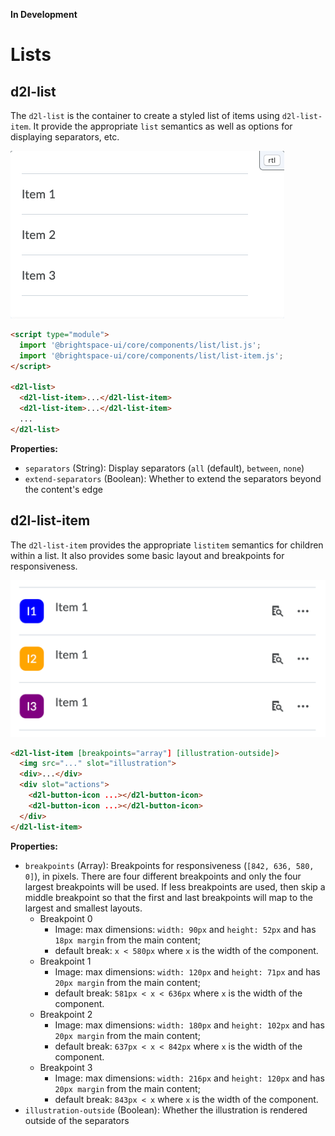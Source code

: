 **In Development**

# Lists

## d2l-list

The `d2l-list` is the container to create a styled list of items using `d2l-list-item`. It provide the appropriate `list` semantics as well as options for displaying separators, etc.

![List](./screenshots/list.png?raw=true)

```html
<script type="module">
  import '@brightspace-ui/core/components/list/list.js';
  import '@brightspace-ui/core/components/list/list-item.js';
</script>

<d2l-list>
  <d2l-list-item>...</d2l-list-item>
  <d2l-list-item>...</d2l-list-item>
  ...
</d2l-list>
```

**Properties:**

- `separators` (String): Display separators (`all` (default), `between`, `none`)
- `extend-separators` (Boolean): Whether to extend the separators beyond the content's edge

## d2l-list-item

The `d2l-list-item` provides the appropriate `listitem` semantics for children within a list. It also provides some basic layout and breakpoints for responsiveness.

![List](./screenshots/list-item.png?raw=true)

```html
<d2l-list-item [breakpoints="array"] [illustration-outside]>
  <img src="..." slot="illustration">
  <div>...</div>
  <div slot="actions">
    <d2l-button-icon ...></d2l-button-icon>
    <d2l-button-icon ...></d2l-button-icon>
  </div>
</d2l-list-item>
```

**Properties:**

- `breakpoints` (Array): Breakpoints for responsiveness (`[842, 636, 580, 0]`), in pixels. There are four different breakpoints and only the four largest breakpoints will be used. If less breakpoints are used, then skip a middle breakpoint so that the first and last breakpoints will map to the largest and smallest layouts.
  - Breakpoint 0
    - Image: max dimensions: `width: 90px` and `height: 52px` and has `18px margin` from the main content;
    - default break: `x < 580px` where `x` is the width of the component.
  - Breakpoint 1
    - Image: max dimensions: `width: 120px` and `height: 71px` and has `20px margin` from the main content;
    - default break: `581px < x < 636px` where `x` is the width of the component.
  - Breakpoint 2
    - Image: max dimensions: `width: 180px` and `height: 102px` and has `20px margin` from the main content;
    - default break: `637px < x < 842px`  where `x` is the width of the component.
  - Breakpoint 3
    - Image: max dimensions: `width: 216px` and `height: 120px` and has `20px margin` from the main content;
    - default break: `843px < x`  where `x` is the width of the component.
- `illustration-outside` (Boolean): Whether the illustration is rendered outside of the separators

